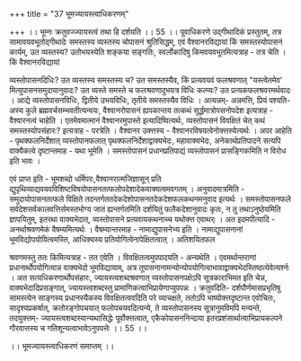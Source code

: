 +++
title = "37 भूमज्यायस्त्वाधिकरणम्"

+++
।। भूम्नः क्रतुवज्ज्यायस्त्वं तथा हि दर्शयति ।। 55 ।। पूवाधिकरणे उद्गीथादिकं प्रस्तुतम्, तत्र सामावयवभूतोद्गीथादेः समस्तस्य व्यस्तस्य चोपासनं श्रुतिसिद्धम्, एवं वैश्वानरविद्यायां किं समस्तस्योपासनं कार्यम्, उत व्यस्तस्य? उतोभयस्येति शङ्कया सङ्गतिः, स्वर्लोकादिषु किमवयवभूतमित्यत्राह - तत्र चेति । किं वैश्वानरविद्यायां

व्यस्तोपासनदिधिः? उत व्यस्तस्य समस्तस्य च? उत समस्तस्यैव, किं प्रत्यवयवं फलश्रवणात् "यस्त्वेतमेव' मित्युपासनसमुदायानुवादः? उत व्यस्ते समस्ते च फलश्रवणादुभयत्र विधिः कल्प्यः? उत प्रत्यकफलश्रवरमर्थवादः । आद्ये व्यस्तोपासनविधिः, द्वितीये उभयविधिः, तृतीये समस्तस्यैव विधिः । अत्यन्नम्- अन्नमत्ति, प्रियं पश्यति- अस्य कुले ब्रह्मवर्चसम्भवतीत्यन्वयः, वैश्वानरोपासनं ह्यपकान्तय तत्कथं सूर्द्धमात्रोपसनोपदेश इत्यत्राह - वैश्वारनत्वं चाहेति । एतमेवमात्मानं वैश्वानरमुपास्ते इत्यादिष्वित्यर्थः, व्यस्तोपासनं विवक्षितं चेत् कथं समस्तस्योपसंहारः? इत्यत्राह - परत्रेति । वैश्वानर उक्त्तस्य - वैश्वानरविषयत्वेनोक्त्तस्येत्यर्थः । अपर आहेति - पृथक्फलनिर्देशात् व्यस्तोपानफलात् पृथक्फलनिर्देशाद्वाक्यभेदः, महावाक्यभेदः, अनेकार्थप्रतिपादने सत्यपि वाक्यैकत्वे दृष्टान्तमाह - यथा भूमेति । समस्तोपासनं प्रधानप्रतिपाद्यं व्यस्तोपासनं प्रासङ्गिकमिति न विरोध इति भावः ।

एवं प्राप्त इति - भूमशब्दो धर्मिपरः,वैश्वानरात्मजिज्ञासून् प्रति द्युपृथिव्याद्यवयवविशिष्टविषयोपासनतत्फलोपदेशादेकवाक्यत्वमवगतम् । अनुवादमात्रमिति - समुदायोपासनतत्फले विक्षिते तदन्तर्गततदेकदेशोपासनतदेकदेशफलकथनमनुवाद इत्यर्थः । समस्तोपासनफले सर्वदेशसर्वकालवत्तिर्समस्तभोग्य जातं ह्यन्तर्गतमिति दर्शयितुं फलैकदेशानुवादः कृतः, न तु तथाऽनुष्ठेयमिति ज्ञापयितुम्, इतरथा वाक्यभेदात्, व्यस्तोपासने प्रत्यवायकथनाच्च यथोक्त्त एवाथर्ः । अत इदमपीत्यादि - अनर्थाश्रवणमेकं वैषम्यमित्यर्थः । वैषम्यान्तरमाह - नामाद्युपासनेभ्य इति । नामाद्युपासनानां भूमविद्योपयोयित्वमस्ति, आधिक्यस्य प्रतियोगित्वेनापेक्षितत्वात् । अतिशयितफल

श्रवणमस्तु ततः किमित्यत्राह - तत एवेति । विवक्षितत्वमुपपादयति - अन्यथेति । एवमर्थान्तराणां प्रधानार्थोपयोगित्वान्न वाक्यभेदो भूमविद्यायाम्, अत्र तूपासनानामन्योन्योपयोगित्वाभावाद्वाक्यभेदस्तिष्ठत्येवेत्यर्श्नः । अत सत्यधिकरणार्थोपसंहारः, ज्यायस्त्वशब्दश्रवणात् व्यस्तोपासनपक्षेऽपि सूत्रकाराभिमत इति चेन्न, वाक्यभेदादिप्रसङ्गात्, ज्यायस्त्वशब्दस्तु प्रामाणिकत्वाभिप्रायेणाप्युपपन्नः । क्रतुवदिति- दर्शपौर्णमासप्रभृतिषु सामस्त्येन साङ्गस्य प्रधानस्यैकस्य विवक्षितत्ववदिति परे व्याचक्षते, ततोऽपि भाष्योक्त्तदृष्टान्त एवोचितः, सादृश्यप्रकर्षात्, क्रतोरङ्गोपचयात् फलोपचयवदित्यन्ये, ते व्यस्तोपासनस्य सूत्रानुमविमपि मन्यन्ते, तदयुक्त्तम्- ज्यायस्त्वशब्दस्यान्यथासिद्धेः पूर्वोक्त्तत्वात्, एकैकोपासननिन्दाया इतरप्रशंसार्थात्वाभिप्रायकल्पने गौरवात्तस्य च गतिशून्यत्वाभावेऽनुपपत्तेः ।। 55 ।।

।। भूमज्यायस्त्वाधिकरणं समाप्तम् ।।

